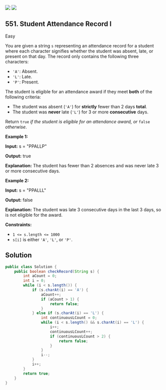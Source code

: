 [![](https://img.shields.io/github/stars/javadev/LeetCode-in-Java?label=Stars&style=flat-square)](https://github.com/javadev/LeetCode-in-Java)
[![](https://img.shields.io/github/forks/javadev/LeetCode-in-Java?label=Fork%20me%20on%20GitHub%20&style=flat-square)](https://github.com/javadev/LeetCode-in-Java/fork)

## 551\. Student Attendance Record I

Easy

You are given a string `s` representing an attendance record for a student where each character signifies whether the student was absent, late, or present on that day. The record only contains the following three characters:

*   `'A'`: Absent.
*   `'L'`: Late.
*   `'P'`: Present.

The student is eligible for an attendance award if they meet **both** of the following criteria:

*   The student was absent (`'A'`) for **strictly** fewer than 2 days **total**.
*   The student was **never** late (`'L'`) for 3 or more **consecutive** days.

Return `true` _if the student is eligible for an attendance award, or_ `false` _otherwise_.

**Example 1:**

**Input:** s = "PPALLP"

**Output:** true

**Explanation:** The student has fewer than 2 absences and was never late 3 or more consecutive days. 

**Example 2:**

**Input:** s = "PPALLL"

**Output:** false

**Explanation:** The student was late 3 consecutive days in the last 3 days, so is not eligible for the award. 

**Constraints:**

*   `1 <= s.length <= 1000`
*   `s[i]` is either `'A'`, `'L'`, or `'P'`.

## Solution

```java
public class Solution {
    public boolean checkRecord(String s) {
        int aCount = 0;
        int i = 0;
        while (i < s.length()) {
            if (s.charAt(i) == 'A') {
                aCount++;
                if (aCount > 1) {
                    return false;
                }
            } else if (s.charAt(i) == 'L') {
                int continuousLCount = 0;
                while (i < s.length() && s.charAt(i) == 'L') {
                    i++;
                    continuousLCount++;
                    if (continuousLCount > 2) {
                        return false;
                    }
                }
                i--;
            }
            i++;
        }
        return true;
    }
}
```